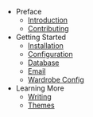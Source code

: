 - Preface
    - [Introduction](/docs/introduction)
    - [Contributing](/docs/contributing)
- Getting Started
    - [Installation](/docs/installation)
    - [Configuration](/docs/config)
    - [Database](/docs/database)
    - [Email](/docs/email)
    - [Wardrobe Config](/docs/wardrobe)
- Learning More
    - [Writing](/docs/writing)
    - [Themes](/docs/themes)
